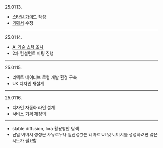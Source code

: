 25.01.13.
- [스타일 가이드](https://uoigl1baigb9aahl.vercel.app/) 작성
- [기획서](https://ten-building-d4f.notion.site/A107_-_-_-_-_-v2-177bc458d19380cf87c6eb11c37b7231?pvs=4) 수정
---
25.01.14.
- [AI 기술 스택 조사](https://ssafy.atlassian.net/browse/S12P11A107-18?atlOrigin=eyJpIjoiZjU2MmRiNzcxYWQxNDBmY2JhODY5YWM2YmNmYjAwNWYiLCJwIjoiaiJ9)
- 2차 컨설턴트 미팅 진행
---
25.01.15.
- 리액트 네이티브 로컬 개발 환경 구축
- UX 디자인 재설계
---
25.01.16.
- 디자인 자동화 라인 설계
- 서비스 기획 재정의
---
- stable diffusion, lora 활용방안 탐색
- 단일 이미지 생성은 자유로우나 일관성있는 테마로 UI 및 이미지를 생성하려면 많은 시도가 필요함